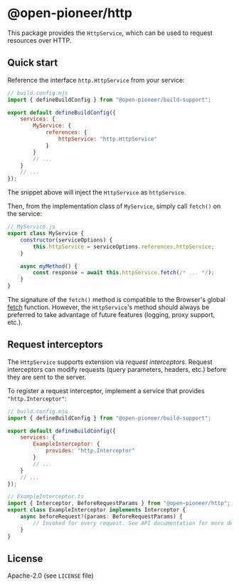 # @open-pioneer/http

This package provides the `HttpService`, which can be used to request resources over HTTP.

## Quick start

Reference the interface `http.HttpService` from your service:

```js
// build.config.mjs
import { defineBuildConfig } from "@open-pioneer/build-support";

export default defineBuildConfig({
    services: {
        MyService: {
            references: {
                httpService: "http.HttpService"
            }
        }
        // ...
    }
    // ...
});
```

The snippet above will inject the `HttpService` as `httpService`.

Then, from the implementation class of `MyService`, simply call `fetch()` on the service:

```js
// MyService.js
export class MyService {
    constructor(serviceOptions) {
        this.httpService = serviceOptions.references.httpService;
    }

    async myMethod() {
        const response = await this.httpService.fetch(/* ... */);
    }
}
```

The signature of the `fetch()` method is compatible to the Browser's global [fetch](https://developer.mozilla.org/en-US/docs/Web/API/Fetch_API) function.
However, the `HttpService`'s method should always be preferred to take advantage of future features (logging, proxy support, etc.).

## Request interceptors

The `HttpService` supports extension via _request interceptors_.
Request interceptors can modify requests (query parameters, headers, etc.) before they are sent to the server.

To register a request interceptor, implement a service that provides `"http.Interceptor"`:

```js
// build.config.mjs
import { defineBuildConfig } from "@open-pioneer/build-support";

export default defineBuildConfig({
    services: {
        ExampleInterceptor: {
            provides: "http.Interceptor"
        }
        // ...
    }
    // ...
});
```

```ts
// ExampleInterceptor.ts
import { Interceptor, BeforeRequestParams } from "@open-pioneer/http";
export class ExampleInterceptor implements Interceptor {
    async beforeRequest?(params: BeforeRequestParams) {
        // Invoked for every request. See API documentation for more details.
    }
}
```

## License

Apache-2.0 (see `LICENSE` file)
